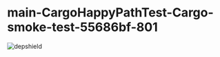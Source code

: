 # main-CargoHappyPathTest-Cargo-smoke-test-55686bf-801

![depshield](https://depshield.sonatype.org/badges/depshield-prod/main-CargoHappyPathTest-Cargo-smoke-test-55686bf-801/depshield.svg)